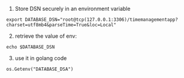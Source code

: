 1. Store DSN securely in an environment variable
```
export DATABASE_DSN="root@tcp(127.0.0.1:3306)/timemanagementapp?charset=utf8mb4&parseTime=True&loc=Local"
```
2. retrieve the value of env:

```
echo $DATABASE_DSN
```
3. use it in golang code
```
os.Getenv("DATABASE_DSA")